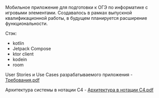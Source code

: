 Мобильное приложение для подготовки к ОГЭ по информатике с игровыми элементами. Создавалось в рамках выпускной квалификационной работы, в будущем планируется расширение функциональности.

Стэк:
- kotlin
- Jetpack Compose
- ktor client
- kodein
- room

User Stories и Use Cases разрабатываемого приложения - [Требования.pdf](https://github.com/user-attachments/files/20708568/default.pdf)

Архитектура системы в нотации C4 - [Архитектура в нотации C4.pdf](https://github.com/user-attachments/files/20708843/C4.pdf)
